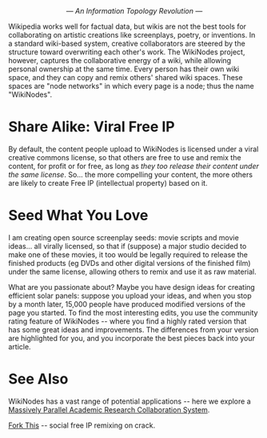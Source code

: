 <div style="text-align:center;">
<i>&#8212; An Information Topology Revolution &#8212;</i>
</div>
                                      
Wikipedia works well for factual data, but wikis are not the best tools for collaborating on artistic creations like screenplays, poetry, or inventions. In a standard wiki-based system, creative collaborators are steered by the structure toward overwriting each other's work. The WikiNodes project, however, captures the collaborative energy of a wiki, while allowing personal ownership at the same time. Every person has their own wiki space, and they can copy and remix others' shared wiki spaces. These spaces are "node networks" in which every page is a node; thus the name "WikiNodes".

Share Alike: Viral Free IP
==========================
By default, the content people upload to WikiNodes is licensed under a viral creative commons license, so that others are free to use and remix the content, for profit or for free, as long as _they too release their content under the same license_. So... the more compelling your content, the more others are likely to create Free IP (intellectual property) based on it.

Seed What You Love
==================
I am creating open source screenplay seeds: movie scripts and movie ideas... all virally licensed, so that if (suppose) a major studio decided to make one of these movies, it too would be legally required to release the finished products (eg DVDs and other digital versions of the finished film) under the same license, allowing others to remix and use it as raw material.

What are you passionate about? Maybe you have design ideas for creating efficient solar panels: suppose you upload your ideas, and when you stop by a month later, 15,000 people have produced modified versions of the page you started. To find the most interesting edits, you use the community rating feature of WikiNodes -- where you find a highly rated version that has some great ideas and improvements. The differences from your version are highlighted for you, and you incorporate the best pieces back into your article.

See Also
========
WikiNodes has a vast range of potential applications -- here we explore a [Massively Parallel Academic Research Collaboration System][wda].

[Fork This][ft] -- social free IP remixing on crack.

[wda]: ../Massively_Parallel_Academic_Research_Collaboration_System
[ft]: ../Fork_This

<!-- targets: harlanknight.net -->
<!-- targets: forkthis.info -->
